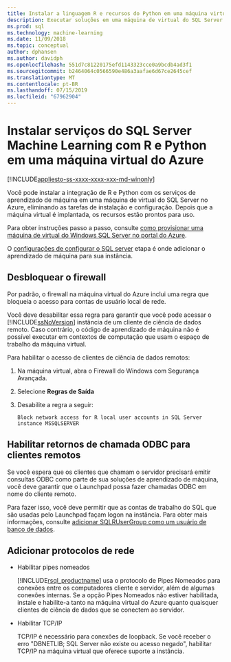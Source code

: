```yaml
---
title: Instalar a linguagem R e recursos do Python em uma máquina virtual do Azure - serviços do SQL Server Machine Learning
description: Executar soluções em uma máquina de virtual do SQL Server na nuvem do Azure de aprendizado de máquina e de ciência de dados R e Python.
ms.prod: sql
ms.technology: machine-learning
ms.date: 11/09/2018
ms.topic: conceptual
author: dphansen
ms.author: davidph
ms.openlocfilehash: 551d7c81220175efd1143323cce0a9bcdb4ad3f1
ms.sourcegitcommit: b2464064c0566590e486a3aafae6d67ce2645cef
ms.translationtype: MT
ms.contentlocale: pt-BR
ms.lasthandoff: 07/15/2019
ms.locfileid: "67962904"
---
```

# <a name="install-sql-server-machine-learning-services-with-r-and-python-on-an-azure-virtual-machine"></a>Instalar serviços do SQL Server Machine Learning com R e Python em uma máquina virtual do Azure
[!INCLUDE[appliesto-ss-xxxx-xxxx-xxx-md-winonly](../../includes/appliesto-ss-xxxx-xxxx-xxx-md-winonly.md)]

Você pode instalar a integração de R e Python com os serviços de aprendizado de máquina em uma máquina de virtual do SQL Server no Azure, eliminando as tarefas de instalação e configuração. Depois que a máquina virtual é implantada, os recursos estão prontos para uso.
 
Para obter instruções passo a passo, consulte [como provisionar uma máquina de virtual do Windows SQL Server no portal do Azure](https://docs.microsoft.com/azure/virtual-machines/windows/sql/virtual-machines-windows-portal-sql-server-provision).

O [configurações de configurar o SQL server](https://docs.microsoft.com/azure/virtual-machines/windows/sql/virtual-machines-windows-portal-sql-server-provision#3-configure-sql-server-settings) etapa é onde adicionar o aprendizado de máquina para sua instância.

<a name="firewall"></a>

## <a name="unblock-the-firewall"></a>Desbloquear o firewall

Por padrão, o firewall na máquina virtual do Azure inclui uma regra que bloqueia o acesso para contas de usuário local de rede.

Você deve desabilitar essa regra para garantir que você pode acessar o [!INCLUDE[ssNoVersion](../../includes/ssnoversion-md.md)] instância de um cliente de ciência de dados remoto.  Caso contrário, o código de aprendizado de máquina não é possível executar em contextos de computação que usam o espaço de trabalho da máquina virtual.

Para habilitar o acesso de clientes de ciência de dados remotos:

1. Na máquina virtual, abra o Firewall do Windows com Segurança Avançada.
2. Selecione **Regras de Saída**
3. Desabilite a regra a seguir:
  
     `Block network access for R local user accounts in SQL Server instance MSSQLSERVER`
  
## <a name="enable-odbc-callbacks-for-remote-clients"></a>Habilitar retornos de chamada ODBC para clientes remotos

Se você espera que os clientes que chamam o servidor precisará emitir consultas ODBC como parte de sua soluções de aprendizado de máquina, você deve garantir que o Launchpad possa fazer chamadas ODBC em nome do cliente remoto. 

Para fazer isso, você deve permitir que as contas de trabalho do SQL que são usadas pelo Launchpad façam logon na instância. Para obter mais informações, consulte [adicionar SQLRUserGroup como um usuário de banco de dados](../security/create-a-login-for-sqlrusergroup.md).

<a name="network"></a>

## <a name="add-network-protocols"></a>Adicionar protocolos de rede

+ Habilitar pipes nomeados
  
  [!INCLUDE[rsql_productname](../../includes/rsql-productname-md.md)] usa o protocolo de Pipes Nomeados para conexões entre os computadores cliente e servidor, além de algumas conexões internas. Se a opção Pipes Nomeados não estiver habilitada, instale e habilite-a tanto na máquina virtual do Azure quanto quaisquer clientes de ciência de dados que se conectem ao servidor.
  
+ Habilitar TCP/IP

  TCP/IP é necessário para conexões de loopback. Se você receber o erro "DBNETLIB; SQL Server não existe ou acesso negado", habilitar TCP/IP na máquina virtual que oferece suporte a instância.
